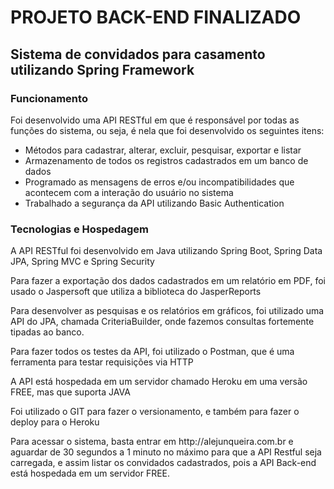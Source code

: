 # PROJETO BACK-END FINALIZADO

## Sistema de convidados para casamento utilizando Spring Framework

### Funcionamento
<p>Foi desenvolvido uma API RESTful em que é responsável por todas as funções do sistema, ou seja, é nela que foi desenvolvido os seguintes itens:</p>
<ul>
  <li>Métodos para cadastrar, alterar, excluir, pesquisar, exportar e listar</li>
  <li>Armazenamento de todos os registros cadastrados em um banco de dados</li>
  <li>Programado as mensagens de erros e/ou incompatibilidades que acontecem com a interação do usuário no sistema</li>
  <li>Trabalhado a segurança da API utilizando Basic Authentication</li>
</ul> 

### Tecnologias e Hospedagem
<p>A API RESTful foi desenvolvido em Java utilizando Spring Boot, Spring Data JPA, Spring MVC e Spring Security</p>
<p>Para fazer a exportação dos dados cadastrados em um relatório em PDF, foi usado o Jaspersoft que utiliza a biblioteca do JasperReports</p>
<p>Para desenvolver as pesquisas e os relatórios em gráficos, foi utilizado uma API do JPA, chamada CriteriaBuilder, onde fazemos consultas fortemente tipadas ao banco.</p>
<p>Para fazer todos os testes da API, foi utilizado o Postman, que é uma ferramenta para testar requisições via HTTP</p>
<p>A API está hospedada em um servidor chamado Heroku em uma versão FREE, mas que suporta JAVA</p>
<p>Foi utilizado o GIT para fazer o versionamento, e também para fazer o deploy para o Heroku</p>
<p>Para acessar o sistema, basta entrar em http://alejunqueira.com.br e aguardar de 30 segundos a 1 minuto no máximo para que a API Restful seja carregada, e assim listar os convidados cadastrados, pois a API Back-end está hospedada em um servidor FREE.</p>
